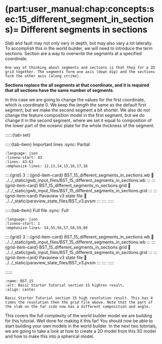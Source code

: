 (part:user_manual:chap:concepts:sec:15_different_segment_in_sections)=
Different segments in sections
===============================

Slab and fault may not only vary in depth, but may also vary a lot laterally. To accomplish this in the world builder, we will need to introduce the term sections. Section are a way to overwrite the segments at a specified coordinate. 

```{note}
One way of thinking about segments and sections is that they for a 2D grid together. The segments form one axis (down dip) and the sections form the other axis (along strike). 
```

**Sections replace the all segments at that coordinate, and it is required that all sections have the same number of segments**.

In this case we are going to change the values for the first coordinate, which is coordinate 0. We keep the length the same as the default first segment, but we make the second segment a bit shorter. We also do not change the feature composition model in the first segment, but we do change it in the second segment, where we set it equal to composition of the lower part of the oceanic plate for the whole thickness of the segment.

::::::{tab-set}

:::::{tab-item} Important lines
:sync: Partial

```{literalinclude} ../../_static/gwb_input_files/BST_15_different_segments_in_sections.wb
:language: json
:lineno-start: 43
:lines: 43-63
:emphasize-lines: 12,13,14,15,16,17,18
```
::::{grid} 3
:::{grid-item-card} BST_15_different_segments_in_sections.wb
:link: ../../_static/gwb_input_files/BST_15_different_segments_in_sections.wb
:::
:::{grid-item-card} BST_15_different_segments_in_sections.grid
:link: ../../_static/gwb_input_files/BST_15_different_segments_in_sections.grid
:::
:::{grid-item-card} Pavaview v3 state file 
:link: ../../_static/paraview_state_files/BST_v3.pvsm
:::
::::
:::::

:::::{tab-item} Full file
:sync: Full


```{literalinclude} ../../_static/gwb_input_files/BST_15_different_segments_in_sections.wb
:language: json
:lineno-start: 1
:emphasize-lines: 54,55,56,57,58,59,60
```

::::{grid} 3
:::{grid-item-card} BST_15_different_segments_in_sections.wb
:link: ../../_static/gwb_input_files/BST_15_different_segments_in_sections.wb
:::
:::{grid-item-card} BST_15_different_segments_in_sections.grid
:link: ../../_static/gwb_input_files/BST_15_different_segments_in_sections.grid
:::
:::{grid-item-card} Pavaview v3 state file 
:link: ../../_static/paraview_state_files/BST_v3.pvsm
:::
::::
:::::

::::::

```{figure} ../../../../doc/sphinx/_static/images/user_manual/basic_starter_tutorial/BST_15.png
:name: BST_15
:alt: Basic Starter Tutorial section 15 highres result. 
:align: center

Basic Starter Tutorial section 15 high resolution result. This has 4 times the resolution then the grid file above. Note that the part of the slab on the far side now has a different composition and angle.
```

This covers the full complexity of the world builder model we are building for this tutorial. Well done for making it this far! You should now be able to start building your own models in the world builder. In the next two tutorials, we are going to take a look at how to create a 2D model from this 3D model and how to make this into a spherical model.
